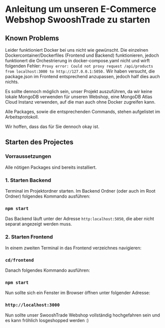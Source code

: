 # Anleitung um unseren E-Commerce Webshop SwooshTrade zu starten

## Known Problems
Leider funktioniert Docker bei uns nicht wie gewünscht. Die einzelnen Dockercontainer/Dockerfiles (Frontend und Backend) funktionieren, jedoch funktionert die Orchestrierung in docker-compose.yaml nicht und wirft folgenden Fehler: 
`Proxy error: Could not proxy request /api/products from localhost:3000 to http://127.0.0.1:5050.`
Wir haben versucht, die package.json im Frontend entsprechend anzupassen, jedoch half dies auch nichts. 

Es sollte dennoch möglich sein, unser Projekt auszuführen, da wir keine lokale MongoDB verwenden für unseren Webshop, eine MongoDB Atlas Cloud Instanz verwenden, auf die man auch ohne Docker zugreifen kann.

Alle Packages, sowie die entsprechenden Commands, stehen aufgelistet im Arbeitsprotokoll. 

Wir hoffen, dass das für Sie dennoch okay ist.

## Starten des Projectes

### Vorraussetzungen
Alle nötigen Packages sind bereits installiert.

### 1. Starten Backend
Terminal im Projektordner starten. Im Backend Ordner (oder auch im Root Ordner) folgendes Kommando ausführen:

### `npm start`

Das Backend läuft unter der Adresse `http:localhost:5050`, die aber nicht separat angezeigt werden muss.

### 2. Starten Frontend

In einem zweiten Terminal in das Frontend verzeichnes navigieren: 

### `cd/frontend`

Danach folgendes Kommando ausführen:

### `npm start`

Nun sollte sich ein Fenster im Browser öffnen unter folgender Adresse: 

### `http://localhost:3000`

Nun sollte unser SwooshTrade Webshop vollständig hochgefahren sein und es kann fröhlich losgeshopped werden :)
